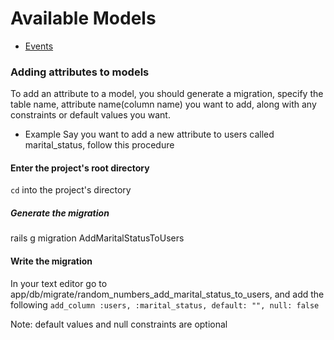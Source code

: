 # Available Models
* [Events](events.md)

### Adding attributes to models
To add an attribute to a model, you should generate a migration, specify the table name, attribute name(column name) you want to add, 
along with any constraints or default values you want.

* Example
Say you want to add a new attribute to users called marital_status, follow this procedure

#### Enter the project's root directory
`cd` into the project's directory

##### Generate the migration
rails g migration AddMaritalStatusToUsers

#### Write the migration
In your text editor go to app/db/migrate/random_numbers_add_marital_status_to_users, and add the following
`add_column :users, :marital_status, default: "", null: false`

Note: default values and null constraints are optional


